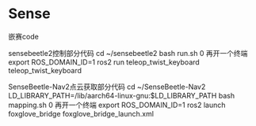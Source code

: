 # Sense
嵌赛code

sensebeetle2控制部分代码
cd ~/sensebeetle2
bash run.sh 0
再开一个终端
export ROS_DOMAIN_ID=1
ros2 run teleop_twist_keyboard teleop_twist_keyboard

SenseBeetle-Nav2点云获取部分代码
cd ~/SenseBeetle-Nav2
LD_LIBRARY_PATH=/lib/aarch64-linux-gnu:$LD_LIBRARY_PATH bash mapping.sh 0
再开一个终端
export ROS_DOMAIN_ID=1
ros2 launch foxglove_bridge foxglove_bridge_launch.xml 
